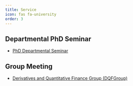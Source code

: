 ```yaml
---
title: Service
icon: fas fa-university
order: 3
---
```

## Departmental PhD Seminar
- [PhD Departmental Seminar](https://sites.google.com/view/uoworkshop/)
## Group Meeting
- [Derivatives and Quantitative Finance Group (DQFGroup)](https://blogs.otago.ac.nz/dqfg/)
